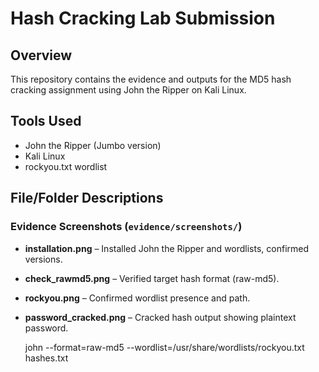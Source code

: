 # Hash Cracking Lab Submission

## Overview
This repository contains the evidence and outputs for the MD5 hash cracking assignment using John the Ripper on Kali Linux.

## Tools Used
- John the Ripper (Jumbo version)
- Kali Linux
- rockyou.txt wordlist

## File/Folder Descriptions

### Evidence Screenshots (`evidence/screenshots/`)
- **installation.png** – Installed John the Ripper and wordlists, confirmed versions.
- **check_rawmd5.png** – Verified target hash format (raw-md5).
- **rockyou.png** – Confirmed wordlist presence and path.
- **password_cracked.png** – Cracked hash output showing plaintext password.




   john --format=raw-md5 --wordlist=/usr/share/wordlists/rockyou.txt hashes.txt
